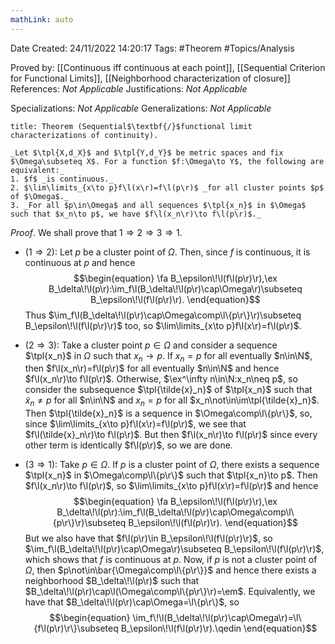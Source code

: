 ```yaml
---
mathLink: auto
---
```


<div class="topSpace"></div>

Date Created: 24/11/2022 14:20:17
Tags: #Theorem #Topics/Analysis

Proved by: [[Continuous iff continuous at each point]], [[Sequential Criterion for Functional Limits]], [[Neighborhood characterization of closure]]
References: _Not Applicable_
Justifications: _Not Applicable_

Specializations: _Not Applicable_
Generalizations: _Not Applicable_

``` ad-Theorem
title: Theorem (Sequential$\textbf{/}$functional limit characterizations of continuity).

_Let $\tpl{X,d_X}$ and $\tpl{Y,d_Y}$ be metric spaces and fix $\Omega\subseteq X$. For a function $f:\Omega\to Y$, the following are equivalent:_
1. $f$ _is continuous._
2. $\lim\limits_{x\to p}f\l(x\r)=f\l(p\r)$ _for all cluster points $p$ of $\Omega$._
3. _For all $p\in\Omega$ and all sequences $\tpl{x_n}$ in $\Omega$ such that $x_n\to p$, we have $f\l(x_n\r)\to f\l(p\r)$._

```

_Proof_. We shall prove that $1\Rightarrow2\Rightarrow3\Rightarrow1$.
* ($1\Rightarrow2$): Let $p$ be a cluster point of $\Omega$. Then, since $f$ is continuous, it is continuous at $p$ and hence
$$\begin{equation}
    \fa B_\epsilon\!\l(f\l(p\r)\r),\ex B_\delta\!\l(p\r):\im_f\l(B_\delta\!\l(p\r)\cap\Omega\r)\subseteq B_\epsilon\!\l(f\l(p\r)\r).
\end{equation}$$
Thus $\im_f\l(B_\delta\!\l(p\r)\cap\Omega\comp\l\{p\r\}\r)\subseteq B_\epsilon\!\l(f\l(p\r)\r)$ too, so $\lim\limits_{x\to p}f\l(x\r)=f\l(p\r)$.

* ($2\Rightarrow3$): Take a cluster point $p\in\Omega$ and consider a sequence $\tpl{x_n}$ in $\Omega$ such that $x_n\to p$. If $x_n=p$ for all eventually $n\in\N$, then $f\l(x_n\r)=f\l(p\r)$ for all eventually $n\in\N$ and hence $f\l(x_n\r)\to f\l(p\r)$. Otherwise, $\ex^\infty n\in\N:x_n\neq p$, so consider the subsequence $\tpl{\tilde{x}_n}$ of $\tpl{x_n}$ such that $\tilde{x}_n\neq p$ for all $n\in\N$ and $x_n=p$ for all $x_n\not\in\im\tpl{\tilde{x}_n}$. Then $\tpl{\tilde{x}_n}$ is a sequence in $\Omega\comp\l\{p\r\}$, so, since $\lim\limits_{x\to p}f\l(x\r)=f\l(p\r)$, we see that $f\l(\tilde{x}_n\r)\to f\l(p\r)$. But then $f\l(x_n\r)\to f\l(p\r)$ since every other term is identically $f\l(p\r)$, so we are done.
* ($3\Rightarrow1$): Take $p\in\Omega$. If $p$ is a cluster point of $\Omega$, there exists a sequence $\tpl{x_n}$ in $\Omega\comp\l\{p\r\}$ such that $\tpl{x_n}\to p$. Then $f\l(x_n\r)\to f\l(p\r)$, so $\lim\limits_{x\to p}f\l(x\r)=f\l(p\r)$ and hence
$$\begin{equation}
    \fa B_\epsilon\!\l(f\l(p\r)\r),\ex B_\delta\!\l(p\r):\im_f\l(B_\delta\!\l(p\r)\cap\Omega\comp\l\{p\r\}\r)\subseteq B_\epsilon\!\l(f\l(p\r)\r).
\end{equation}$$
But we also have that $f\l(p\r)\in B_\epsilon\!\l(f\l(p\r)\r)$, so $\im_f\l(B_\delta\!\l(p\r)\cap\Omega\r)\subseteq B_\epsilon\!\l(f\l(p\r)\r)$, which shows that $f$ is continuous at $p$. Now, if $p$ is not a cluster point of $\Omega$, then $p\not\in\bar{\Omega\comp\l\{p\r\}}$ and hence there exists a neighborhood $B_\delta\!\l(p\r)$ such that $B_\delta\!\l(p\r)\cap\l(\Omega\comp\l\{p\r\}\r)=\em$. Equivalently, we have that $B_\delta\!\l(p\r)\cap\Omega=\l\{p\r\}$, so
$$\begin{equation}
    \im_f\!\l(B_\delta\!\l(p\r)\cap\Omega\r)=\l\{f\l(p\r)\r\}\subseteq B_\epsilon\!\l(f\l(p\r)\r).\qedin
\end{equation}$$
